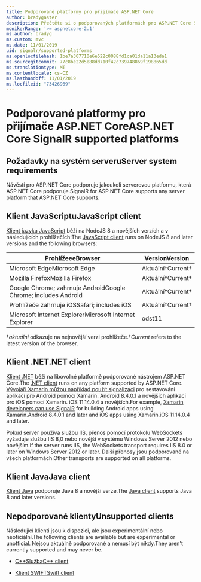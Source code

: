 ```yaml
---
title: Podporované platformy pro přijímače ASP.NET Core
author: bradygaster
description: Přečtěte si o podporovaných platformách pro ASP.NET Core Signal.
monikerRange: '>= aspnetcore-2.1'
ms.author: bradyg
ms.custom: mvc
ms.date: 11/01/2019
uid: signalr/supported-platforms
ms.openlocfilehash: 1be7a307710e6e522c0088fd1ca01da11a13eda1
ms.sourcegitcommit: 77c8be22d5e88dd710f42c739748869f198865dd
ms.translationtype: MT
ms.contentlocale: cs-CZ
ms.lasthandoff: 11/01/2019
ms.locfileid: "73426969"
---
```

# <a name="aspnet-core-signalr-supported-platforms"></a><span data-ttu-id="df033-103">Podporované platformy pro přijímače ASP.NET Core</span><span class="sxs-lookup"><span data-stu-id="df033-103">ASP.NET Core SignalR supported platforms</span></span>

## <a name="server-system-requirements"></a><span data-ttu-id="df033-104">Požadavky na systém serveru</span><span class="sxs-lookup"><span data-stu-id="df033-104">Server system requirements</span></span>

<span data-ttu-id="df033-105">Návěstí pro ASP.NET Core podporuje jakoukoli serverovou platformu, která ASP.NET Core podporuje.</span><span class="sxs-lookup"><span data-stu-id="df033-105">SignalR for ASP.NET Core supports any server platform that ASP.NET Core supports.</span></span>

## <a name="javascript-client"></a><span data-ttu-id="df033-106">Klient JavaScriptu</span><span class="sxs-lookup"><span data-stu-id="df033-106">JavaScript client</span></span>

<span data-ttu-id="df033-107">[Klient jazyka JavaScript](https://www.npmjs.com/package/@aspnet/signalr) běží na NodeJS 8 a novějších verzích a v následujících prohlížečích:</span><span class="sxs-lookup"><span data-stu-id="df033-107">The [JavaScript client](https://www.npmjs.com/package/@aspnet/signalr) runs on NodeJS 8 and later versions and the following browsers:</span></span>

| <span data-ttu-id="df033-108">Prohlížeee</span><span class="sxs-lookup"><span data-stu-id="df033-108">Browser</span></span>                         | <span data-ttu-id="df033-109">Version</span><span class="sxs-lookup"><span data-stu-id="df033-109">Version</span></span>         |
| ------------------------------- | --------------- |
| <span data-ttu-id="df033-110">Microsoft Edge</span><span class="sxs-lookup"><span data-stu-id="df033-110">Microsoft Edge</span></span>                  | <span data-ttu-id="df033-111">Aktuální&dagger;</span><span class="sxs-lookup"><span data-stu-id="df033-111">Current&dagger;</span></span> |
| <span data-ttu-id="df033-112">Mozilla Firefox</span><span class="sxs-lookup"><span data-stu-id="df033-112">Mozilla Firefox</span></span>                 | <span data-ttu-id="df033-113">Aktuální&dagger;</span><span class="sxs-lookup"><span data-stu-id="df033-113">Current&dagger;</span></span> |
| <span data-ttu-id="df033-114">Google Chrome; zahrnuje Android</span><span class="sxs-lookup"><span data-stu-id="df033-114">Google Chrome; includes Android</span></span> | <span data-ttu-id="df033-115">Aktuální&dagger;</span><span class="sxs-lookup"><span data-stu-id="df033-115">Current&dagger;</span></span> |
| <span data-ttu-id="df033-116">Prohlížeče zahrnuje iOS</span><span class="sxs-lookup"><span data-stu-id="df033-116">Safari; includes iOS</span></span>            | <span data-ttu-id="df033-117">Aktuální&dagger;</span><span class="sxs-lookup"><span data-stu-id="df033-117">Current&dagger;</span></span> |
| <span data-ttu-id="df033-118">Microsoft Internet Explorer</span><span class="sxs-lookup"><span data-stu-id="df033-118">Microsoft Internet Explorer</span></span>     | <span data-ttu-id="df033-119">odst</span><span class="sxs-lookup"><span data-stu-id="df033-119">11</span></span>              |

<span data-ttu-id="df033-120">&dagger;*aktuální* odkazuje na nejnovější verzi prohlížeče.</span><span class="sxs-lookup"><span data-stu-id="df033-120">&dagger;*Current* refers to the latest version of the browser.</span></span>

## <a name="net-client"></a><span data-ttu-id="df033-121">Klient .NET</span><span class="sxs-lookup"><span data-stu-id="df033-121">.NET client</span></span>

<span data-ttu-id="df033-122">[Klient .NET](https://www.nuget.org/packages/Microsoft.AspNetCore.SignalR/) běží na libovolné platformě podporované nástrojem ASP.NET Core.</span><span class="sxs-lookup"><span data-stu-id="df033-122">The [.NET client](https://www.nuget.org/packages/Microsoft.AspNetCore.SignalR/) runs on any platform supported by ASP.NET Core.</span></span> <span data-ttu-id="df033-123">[Vývojáři Xamarin můžou například použít signalizaci](https://github.com/aspnet/Announcements/issues/305) pro sestavování aplikací pro Android pomocí Xamarin. Android 8.4.0.1 a novějších aplikací pro iOS pomocí Xamarin. iOS 11.14.0.4 a novějších.</span><span class="sxs-lookup"><span data-stu-id="df033-123">For example, [Xamarin developers can use SignalR](https://github.com/aspnet/Announcements/issues/305) for building Android apps using Xamarin.Android 8.4.0.1 and later and iOS apps using Xamarin.iOS 11.14.0.4 and later.</span></span>

<span data-ttu-id="df033-124">Pokud server používá službu IIS, přenos pomocí protokolu WebSockets vyžaduje službu IIS 8,0 nebo novější v systému Windows Server 2012 nebo novějším.</span><span class="sxs-lookup"><span data-stu-id="df033-124">If the server runs IIS, the WebSockets transport requires IIS 8.0 or later on Windows Server 2012 or later.</span></span> <span data-ttu-id="df033-125">Další přenosy jsou podporované na všech platformách.</span><span class="sxs-lookup"><span data-stu-id="df033-125">Other transports are supported on all platforms.</span></span>

## <a name="java-client"></a><span data-ttu-id="df033-126">Klient Java</span><span class="sxs-lookup"><span data-stu-id="df033-126">Java client</span></span>

<span data-ttu-id="df033-127">[Klient Java](https://search.maven.org/artifact/com.microsoft.aspnet/signalr) podporuje Java 8 a novější verze.</span><span class="sxs-lookup"><span data-stu-id="df033-127">The [Java client](https://search.maven.org/artifact/com.microsoft.aspnet/signalr) supports Java 8 and later versions.</span></span>

## <a name="unsupported-clients"></a><span data-ttu-id="df033-128">Nepodporované klienty</span><span class="sxs-lookup"><span data-stu-id="df033-128">Unsupported clients</span></span>

<span data-ttu-id="df033-129">Následující klienti jsou k dispozici, ale jsou experimentální nebo neoficiální.</span><span class="sxs-lookup"><span data-stu-id="df033-129">The following clients are available but are experimental or unofficial.</span></span> <span data-ttu-id="df033-130">Nejsou aktuálně podporované a nemusí být nikdy.</span><span class="sxs-lookup"><span data-stu-id="df033-130">They aren't currently supported and may never be.</span></span>

* [<span data-ttu-id="df033-131">C++Služba</span><span class="sxs-lookup"><span data-stu-id="df033-131">C++ client</span></span>](https://github.com/aspnet/SignalR/tree/master/clients/cpp)

* [<span data-ttu-id="df033-132">Klient SWIFT</span><span class="sxs-lookup"><span data-stu-id="df033-132">Swift client</span></span>](https://github.com/moozzyk/SignalR-Client-Swift)
